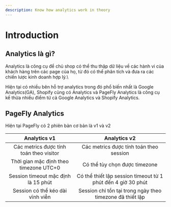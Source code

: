 ```yaml
---
description: Know how analytics work in theory
---
```


# Introduction

## Analytics là gì?

Analytics là công cụ để chủ shop có thể thu thập dữ liệu về các hành vi của khách hàng trên các page của họ, từ đó có thể phân tích và đưa ra các chiến lược kinh doanh hợp lý.\


Hiện tại có nhiều bên hỗ trợ analytics trong đó phổ biến nhất là Google Analytics(GA), Shopify cũng có Analytics và PageFly Analytics là công cụ kế thừa nhiều điểm từ cả Google Analytics và Shopify Analytics.

## PageFly Analytics

Hiện tại PageFly có 2 phiên bản cơ bản là v1 và v2

|               Analytics v1              |                         Analytics v2                         |
| :-------------------------------------: | :----------------------------------------------------------: |
| Các metrics được tính toán theo visitor |            Các metrics được tính toán theo session           |
|  Thời gian mặc định theo timezone UTC+0 |                Có thể tùy chọn được timezone                 |
|   Session timeout mặc định là 15 phút   | Có thể thiết lập session timeout từ 1 phút đến 4 giờ 30 phút |
|     Session có thể kéo dài vĩnh viễn    |   Session chỉ tồn tại trong ngày theo timezone đã thiết lập  |


